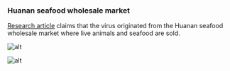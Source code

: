 ###  Huanan seafood wholesale market   

[Research article](https://onlinelibrary.wiley.com/doi/10.1002/jmv.25682) claims that the virus originated from the Huanan seafood wholesale market where live animals and seafood are sold.

![alt](https://i.dailymail.co.uk/1s/2020/01/27/18/23944578-7935167-image-a-3_1580149848978.jpg)

![alt](https://i.dailymail.co.uk/1s/2020/01/27/18/23944296-7935167-image-a-5_1580149868513.jpg)


